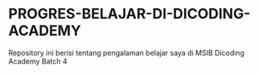 # PROGRES-BELAJAR-DI-DICODING-ACADEMY
Repository ini berisi tentang pengalaman belajar saya di MSIB Dicoding Academy Batch 4
